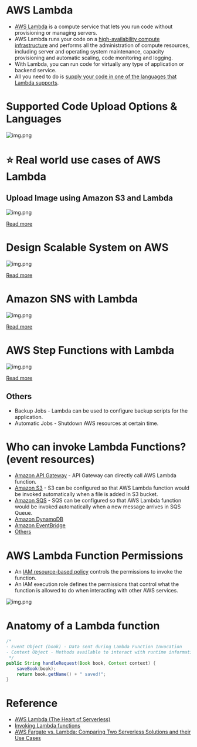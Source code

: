 
# AWS Lambda
- [AWS Lambda](https://aws.amazon.com/lambda/) is a compute service that lets you run code without provisioning or managing servers. 
- AWS Lambda runs your code on a [high-availability compute infrastructure](../../../1_HLDDesignComponents/0_SystemGlossaries/HighAvailability.md) and performs all the administration of compute resources, including server and operating system maintenance, capacity provisioning and automatic scaling, code monitoring and logging. 
- With Lambda, you can run code for virtually any type of application or backend service. 
- All you need to do is [supply your code in one of the languages that Lambda supports](#supported-code-upload-options--languages).

# Supported Code Upload Options & Languages

![img.png](assets/Lambda-Code-Upload-Options.png)

# :star: Real world use cases of AWS Lambda

## Upload Image using Amazon S3 and Lambda

![img.png](../../0_AWSDesigns/DesignUploadImageAWSLambdaS3/assets/UploadImage-Lambda.drawio.png)

[Read more](../../0_AWSDesigns/DesignUploadImageAWSLambdaS3/README.md)

# Design Scalable System on AWS

![img.png](../../0_AWSDesigns/DesignScalableSystemWithRDMS/assets/DesignScalableSystemWithRelationalDBOnAWS.drawio.png)

[Read more](../../0_AWSDesigns/DesignScalableSystemWithRDMS/README.md)

# Amazon SNS with Lambda

![img.png](../../5_MessageBrokerServices/assests/sns/FanOutPatternSQSSNS.png)

[Read more](../../5_MessageBrokerServices/AmazonSNS.md)

# AWS Step Functions with Lambda

![img.png](../assests/AWSStepFunctions.png)

[Read more](../AWSStepFunctions.md)

## Others
- Backup Jobs - Lambda can be used to configure backup scripts for the application.
- Automatic Jobs - Shutdown AWS resources at certain time.

# Who can invoke Lambda Functions? (event resources)
- [Amazon API Gateway](../../1_NetworkingAndContentDelivery/AmazonAPIGateway/Readme.md) - API Gateway can directly call AWS Lambda function.
- [Amazon S3](../../7_StorageServices/AmazonS3.md) - S3 can be configured so that AWS Lambda function would be invoked automatically when a file is added in S3 bucket.
- [Amazon SQS](../../5_MessageBrokerServices/AmazonSQS.md) - SQS can be configured so that AWS Lambda function would be invoked automatically when a new message arrives in SQS Queue.
- [Amazon DynamoDB](../../6_DatabaseServices/AmazonDynamoDB/Readme.md)
- [Amazon EventBridge](../../5_MessageBrokerServices/AmazonEventBridge.md)
- [Others](https://docs.aws.amazon.com/lambda/latest/dg/lambda-invocation.html)

# AWS Lambda Function Permissions
- An [IAM resource-based policy](../../2_SecurityAndIdentityServices/AWSUsers&AccessMgmt/AWSIAM.md) controls the permissions to invoke the function. 
- An IAM execution role defines the permissions that control what the function is allowed to do when interacting with other AWS services.

![img.png](https://miro.medium.com/max/1400/1*_KpXUpdyW8W37wsJjlnobw.jpeg)

# Anatomy of a Lambda function

````java
/*
- Event Object (book) - Data sent during Lambda Function Invocation
- Context Object - Methods available to interact with runtime information (request ID, log group etc.)
 */
public String handleRequest(Book book, Context context) {
    saveBook(book);
    return book.getName() + " saved!";
}
````

# Reference
- [AWS Lambda (The Heart of Serverless)](https://rochisha-jaiswal70.medium.com/aws-lambda-the-heart-of-serverless-9a5cdcb6e27c)
- [Invoking Lambda functions](https://docs.aws.amazon.com/lambda/latest/dg/lambda-invocation.html)
- [AWS Fargate vs. Lambda: Comparing Two Serverless Solutions and their Use Cases](https://www.simform.com/blog/aws-fargate-vs-lambda/)


